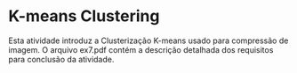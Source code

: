 # K-means Clustering
Esta atividade introduz a Clusterização K-means usado para compressão de imagem. O arquivo ex7.pdf contém a descrição detalhada dos requisitos para conclusão da atividade.

